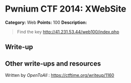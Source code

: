 # Pwnium CTF 2014: XWebSite

**Category:** Web
**Points:** 100
**Description:**
> Find the key http://41.231.53.44/web100/index.php

## Write-up


## Other write-ups and resources

Written by *OpenToAll* : https://ctftime.org/writeup/1160
